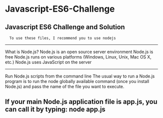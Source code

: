 # Javascript-ES6-Challenge
Javascript ES6 Challenge and Solution
--------------------------------------------------------------------
      To use these files, I recommend you to use nodejs 
--------------------------------------------------------------------

What is Node.js?
Node.js is an open source server environment
Node.js is free
Node.js runs on various platforms (Windows, Linux, Unix, Mac OS X, etc.)
Node.js uses JavaScript on the server

--------------------------------------------------------------------

Run Node.js scripts from the command line
The usual way to run a Node.js program is to run the node globally available command (once you install Node.js) and pass the name of the file you want to execute.

If your main Node.js application file is app.js, you can call it by typing:
 node app.js
--------------------------------------------------------------------

